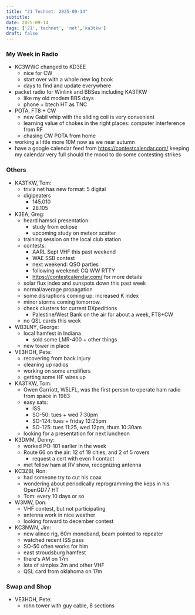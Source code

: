 ```yaml
---
title: "21 Technet: 2025-09-14"
subtitle:
date: 2025-09-14
tags: ['21','technet', 'net','ka3tkw']
draft: false
---
```


### My Week in Radio
- KC3WWC changed to KD3EE
  - nice for CW
  - start over with a whole new log book
  - days to find and update everywhere
- packet radio for Winlink and BBSes including KA3TKW
  - like my old modem BBS days
  - phone + btech HT as TNC
- POTA, FT8 + CW
  - new Gabil whip with the sliding coil is very convenient
  - learning value of chokes in the right places:
    computer interference from RF
  - chasing CW POTA from home
- working a little more 10M now as we near autumn
- have a google calendar feed
  from https://contestcalendar.com/ keeping my calendar very full
  should the mood to do some contesting strikes

### Others
- KA3TKW, Tom:
  - trivia net has new format: 5 digital
  - digipeaters
    - 145.010
    - 28.105
- K3EA, Greg:
  - heard hamsci presentation:
    - study from eclipse
    - upcoming study on meteor scatter
  - training session on the local club station
  - contests:
    - AARL Sept VHF this past weekend
    - WAE SSB contest
    - next weekend: QSO parties
    - following weekend: CQ WW RTTY
    - https://contestcalendar.com/ for more details
  - solar flux index and sunspots down this past week
  - normal/average propagation
  - some disruptions coming up: increased K index
  - minor storms coming tomorrow.
  - check clusters for current DXpeditions
    - Palestine/West Bank on the air for about a week, FT8+CW
  - no QSL cards this week
- WB3LNY, George:
  - local hamfest in Indiana
    - sold some LMR-400 + other things
  - new tower in place
- VE3HOH, Pete:
  - recovering from back injury
  - cleaning up radios
  - working on some amplifiers
  - getting some HF wires up
- KA3TKW, Tom:
  - Owen Garriott, W5LFL,
    was the first person to operate ham radio from space
    in 1983
  - easy sats:
    - ISS
    - SO-50: tues + wed 7:30pm
    - SO-124: tues + friday 12:25pm
    - SO-125: tues 11:25, wed 12pm, thurs 10:30am
  - looking for a presentation for next luncheon
- K3DMM, Denny:
  - worked PO-101 earlier in the week
  - Route 66 on the air: 12 of 19 cities, and 2 of 5 rovers
    - request a cert with even 1 contact
  - met fellow ham at RV show, recognizing antenna
- KC3ZBI, Ron:
  - had someone try to cut his coax
  - wondering about periodically reprogramming the keps
    in his OpenGD77 HT
  - Tom: every 10 days or so
- W3MW, Don:
  - VHF contest, but not participating
  - antenna work in nice weather
  - looking forward to december contest
- KC3NWN, Jim:
  - new alinco rig, 60m monoband, beam pointed to repeater
  - watched recent ISS pass
  - SO-50 often works for him
  - east stroudsburg hamfest
  - there's AM on 17m
  - lots of simplex 2m and other VHF
  - QSL card from oklahoma on 17m

### Swap and Shop
- VE3HOH, Pete:
  - rohn tower with guy cable, 8 sections

<!--more-->
